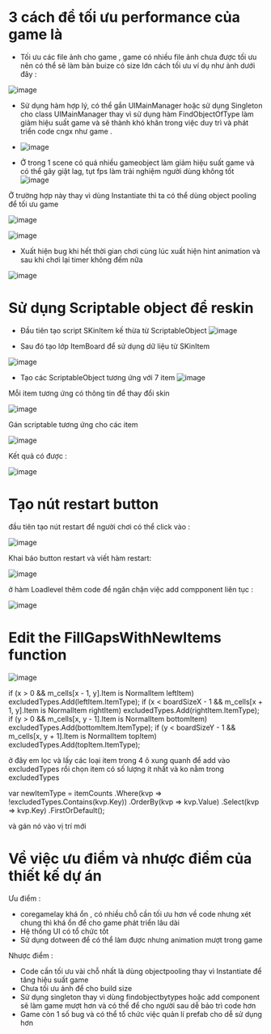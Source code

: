 # 3 cách để tối ưu performance của game là 
- Tối ưu các file ảnh cho game , game có nhiều file ảnh chưa được tối ưu nên có thể sẽ làm bản buize có size lớn
  cách tối ưu ví dụ như ảnh dưới đây : 
  
![image](https://github.com/user-attachments/assets/e7f307b7-e89f-41a3-83c1-577e53cd4da1)

- Sử dụng hàm hợp lý, có thể gắn UIMainManager hoặc sử dụng Singleton cho class UIMainManager thay vì sử dụng hàm FindObjectOfType làm giảm hiệu suất game và sẽ thành khó khăn trong việc duy trì và phát triển code cngx như game .

- ![image](https://github.com/user-attachments/assets/c6ba37ed-8c99-4611-93bf-8616f10794eb)
  
- Ở trong 1 scene có quá nhiều gameobject làm giảm hiệu suất game và có thể gây giật lag, tụt fps làm trải nghiệm người dùng không tốt 
![image](https://github.com/user-attachments/assets/33495b9c-31c3-4a51-9a2f-6cdbc4138234)

Ở trường hợp này thay vì dùng Instantiate thì ta có thể dùng object pooling để tối ưu game 

![image](https://github.com/user-attachments/assets/b0f7b3c6-b121-4227-a102-6df7f09f8ec1)

![image](https://github.com/user-attachments/assets/2c05a566-f278-4e33-9ab2-895ecb3394bc)


- Xuất hiện bug khi hết thời gian chơi cùng lúc xuất hiện hint animation và sau khi chơi lại timer không đếm nữa

![image](https://github.com/user-attachments/assets/60b1a266-a0ba-4085-a02b-4d304efb96e1)




# Sử dụng Scriptable object để reskin 

- Đầu tiên tạo script SKinItem kế thừa từ ScriptableObject
![image](https://github.com/user-attachments/assets/c032d404-5bb7-48ff-b027-8704d62e364b)

- Sau đó tạo lớp ItemBoard để sử dụng dữ liệu từ SKinItem

![image](https://github.com/user-attachments/assets/07cc1627-ad01-4192-a10e-e3feeb6660c9)

- Tạo các ScriptableObject tương ứng với 7 item 
![image](https://github.com/user-attachments/assets/e3649012-9613-46f9-9937-4c4dfb9047ab)

Mỗi item tương ứng có thông tin để thay đổi skin 

![image](https://github.com/user-attachments/assets/ecebfc0a-2350-4c73-b890-aa521bc4e1eb)

Gán scriptable tương ứng cho các item 

![image](https://github.com/user-attachments/assets/34399487-6da2-487d-8598-749732a8ac1d)


Kết quả có được : 

![image](https://github.com/user-attachments/assets/f2fb25a8-7d9e-444f-9399-18360a491512)


# Tạo nút restart button 

đầu tiên tạo nút restart để người chơi có thể click vào :

![image](https://github.com/user-attachments/assets/8e352522-a4ba-4ae0-9942-1ad362544e58)

Khai báo button restart và  viết hàm restart:

 ![image](https://github.com/user-attachments/assets/1bcff03d-896b-4a73-b8d9-97375b1b027e)

 ở hàm Loadlevel thêm code để ngăn chặn việc add compponent liên tục :

![image](https://github.com/user-attachments/assets/94759675-b7de-4412-a0ad-cb34dc705d18)


# Edit the FillGapsWithNewItems function

![image](https://github.com/user-attachments/assets/88fac1a9-9036-47fe-a32f-73d7a92fd08a)

  if (x > 0 && m_cells[x - 1, y].Item is NormalItem leftItem) excludedTypes.Add(leftItem.ItemType);
  if (x < boardSizeX - 1 && m_cells[x + 1, y].Item is NormalItem rightItem) excludedTypes.Add(rightItem.ItemType);
  if (y > 0 && m_cells[x, y - 1].Item is NormalItem bottomItem) excludedTypes.Add(bottomItem.ItemType);
  if (y < boardSizeY - 1 && m_cells[x, y + 1].Item is NormalItem topItem) excludedTypes.Add(topItem.ItemType);

ở đây em lọc và lấy các loại item trong 4 ô xung quanh để add vào excludedTypes rồi chọn item có số lượng ít nhất và ko nằm trong excludedTypes

var newItemType = itemCounts
                .Where(kvp => !excludedTypes.Contains(kvp.Key))
                .OrderBy(kvp => kvp.Value)
                .Select(kvp => kvp.Key)
                .FirstOrDefault();

và gán nó vào vị trí mới 

# Về việc ưu điểm và nhược điểm của thiết kế dự án

Ưu điểm :

- coregamelay khá ổn , có nhiều chỗ cần tối ưu hơn về code nhưng xét chung thì khá ổn để cho game phát triển lâu dài
- Hệ thống UI có tổ chức tốt
- Sử dụng dotween để có thể làm được nhưng animation mượt trong game 

Nhược điểm :
- Code cần tối ưu vài chỗ nhất là dùng objectpooling thay vì Instantiate để tăng hiệu suất game 
- Chưa tối ưu ảnh để cho build size
- Sử dụng singleton thay vì dùng findobjectbytypes hoặc add component sẽ làm game mượt hơn và có thể để cho người sau dễ bảo trì code hơn 
- Game còn 1 số bug và có thể tổ chức việc quản lí prefab cho dễ sử dụng hơn 
